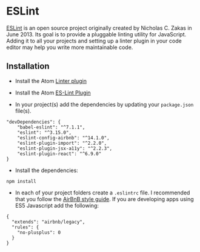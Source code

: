 # ESLint

[ESLint](http://eslint.org/) is an open source project originally created by Nicholas C. Zakas in June 2013. Its goal is to provide a pluggable linting utility for JavaScript.  Adding it to all your projects and setting up a linter plugin in your code editor may help you write more maintainable code.

## Installation

* Install the Atom [Linter plugin](https://atom.io/packages/linter)

* Install the Atom [ES-Lint Plugin](https://github.com/AtomLinter/linter-eslint)

* In your project(s) add the dependencies by updating your `package.json` file(s).

```
"devDependencies": {
    "babel-eslint": "^7.1.1",
    "eslint": "^3.15.0",
    "eslint-config-airbnb": "^14.1.0",
    "eslint-plugin-import": "^2.2.0",
    "eslint-plugin-jsx-a11y": "^2.2.3",
    "eslint-plugin-react": "^6.9.0"
}
```

* Install the dependencies:

```
npm install
```

* In each of your project folders create a `.eslintrc` file.  I recommended that you follow the [AirBnB style guide](https://github.com/airbnb/javascript/tree/es5-deprecated/es5).  If you are developing apps using ES5 Javascript add the following:

```
{
  "extends": "airbnb/legacy",
  "rules": {
    "no-plusplus": 0
  }
}
```
